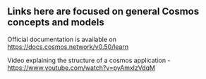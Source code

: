 ## Links here are focused on general Cosmos concepts and models

Official documentation is available on https://docs.cosmos.network/v0.50/learn

Video explaining the structure of a cosmos application - https://www.youtube.com/watch?v=pyAmxlzVdqM
